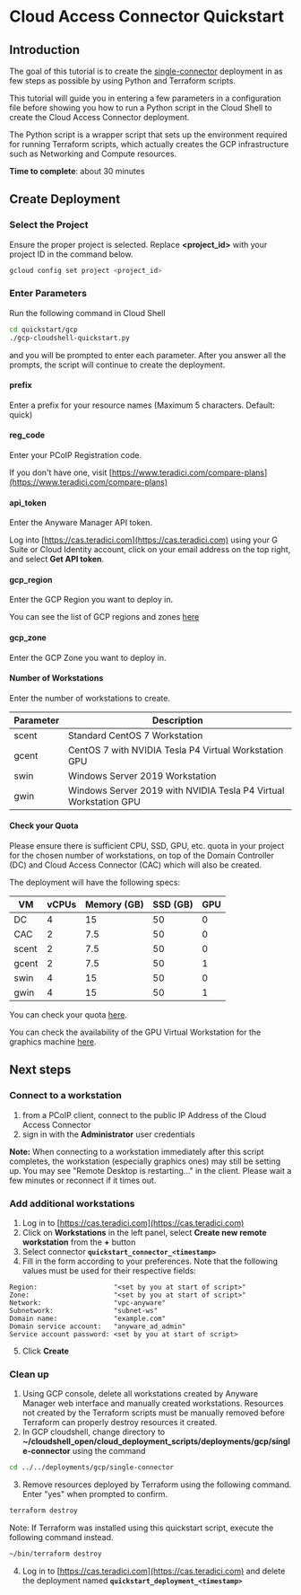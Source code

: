 # Cloud Access Connector Quickstart

## Introduction
The goal of this tutorial is to create the [single-connector](https://github.com/teradici/cloud_deployment_scripts/blob/master/docs/README-gcp.md#single-connector) deployment in as few steps as possible by using Python and Terraform scripts.

This tutorial will guide you in entering a few parameters in a configuration file before showing you how to run a Python script in the Cloud Shell to create the Cloud Access Connector deployment.

The Python script is a wrapper script that sets up the environment required for running Terraform scripts, which actually creates the GCP infrastructure such as Networking and Compute resources.

**Time to complete**: about 30 minutes

## Create Deployment
### Select the Project
Ensure the proper project is selected. Replace **<project_id>** with your project ID in the command below.
```bash
gcloud config set project <project_id>
```

### Enter Parameters

Run the following command in Cloud Shell
```bash
cd quickstart/gcp
./gcp-cloudshell-quickstart.py
```
and you will be prompted to enter each parameter. After you answer all the prompts, the script will continue to create the deployment.

#### prefix
Enter a prefix for your resource names (Maximum 5 characters. Default: quick)

#### reg_code
Enter your PCoIP Registration code.

If you don't have one, visit [https://www.teradici.com/compare-plans](https://www.teradici.com/compare-plans)

#### api_token
Enter the Anyware Manager API token.

Log into [https://cas.teradici.com](https://cas.teradici.com) using your G Suite or Cloud Identity account, click on your email address on the top right, and select **Get API token**.

#### gcp_region
Enter the GCP Region you want to deploy in.     

You can see the list of GCP regions and zones [here](https://cloud.google.com/compute/docs/regions-zones)

#### gcp_zone
Enter the GCP Zone you want to deploy in.

#### Number of Workstations
Enter the number of workstations to create.

Parameter | Description
--- | ---
scent | Standard CentOS 7 Workstation
gcent | CentOS 7 with NVIDIA Tesla P4 Virtual Workstation GPU
swin | Windows Server 2019 Workstation
gwin | Windows Server 2019 with NVIDIA Tesla P4 Virtual Workstation GPU

#### Check your Quota
Please ensure there is sufficient CPU, SSD, GPU, etc. quota in your project for the chosen number of workstations, on top of the Domain Controller (DC) and Cloud Access Connector (CAC) which will also be created.

The deployment will have the following specs:

VM | vCPUs | Memory (GB) | SSD (GB) | GPU 
---|---|---|---|--- 
DC | 4 | 15 | 50 | 0
CAC | 2 | 7.5 | 50 | 0 
scent | 2 | 7.5 | 50 | 0 
gcent | 2 | 7.5 | 50 | 1
swin | 4 | 15 | 50 | 0
gwin | 4 | 15 | 50 | 1

You can check your quota [here](https://console.cloud.google.com/iam-admin/quotas).     

You can check the availability of the GPU Virtual Workstation for the graphics machine [here](https://cloud.google.com/compute/docs/gpus/gpu-regions-zones).

## Next steps

### Connect to a workstation

1. from a PCoIP client, connect to the public IP Address of the Cloud Access Connector
2. sign in with the **Administrator** user credentials

**Note:** When connecting to a workstation immediately after this script completes, the workstation (especially graphics ones) may still be setting up. You may see "Remote Desktop is restarting..." in the client. Please wait a few minutes or reconnect if it times out.

### Add additional workstations
1. Log in to [https://cas.teradici.com](https://cas.teradici.com)
2. Click on **Workstations** in the left panel, select **Create new remote workstation** from the **+** button
3. Select connector **`quickstart_connector_<timestamp>`**
4. Fill in the form according to your preferences. Note that the following
   values must be used for their respective fields:
```
Region:                   "<set by you at start of script>"
Zone:                     "<set by you at start of script>"
Network:                  "vpc-anyware"
Subnetwork:               "subnet-ws"
Domain name:              "example.com"
Domain service account:   "anyware_ad_admin"
Service account password: <set by you at start of script>
```
5. Click **Create**

### Clean up
  1. Using GCP console, delete all workstations created by Anyware Manager
     web interface and manually created workstations. Resources not created by
     the Terraform scripts must be manually removed before Terraform can
     properly destroy resources it created.
  2. In GCP cloudshell, change directory to **~/cloudshell_open/cloud_deployment_scripts/deployments/gcp/single-connector** using the command
```bash
cd ../../deployments/gcp/single-connector
```   
  3. Remove resources deployed by Terraform using the following command. Enter "yes" when prompted to confirm.
```bash
terraform destroy
```
  Note: If Terraform was installed using this quickstart script, execute the following command instead.
```bash
~/bin/terraform destroy
```

  4. Log in to [https://cas.teradici.com](https://cas.teradici.com) and delete the deployment named
     **`quickstart_deployment_<timestamp>`**
